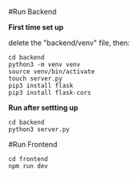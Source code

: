 #Run Backend

**First time set up**

delete the "backend/venv" file, then:

```
cd backend
python3 -m venv venv
source venv/bin/activate
touch server.py
pip3 install flask
pip3 install flask-cors
```

**Run after settting up**

```
cd backend
python3 server.py
```

#Run Frontend
```
cd frontend
npm run dev
```
